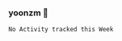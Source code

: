 ### yoonzm 👋

<!--START_SECTION:waka-->
```text
No Activity tracked this Week
```
<!--END_SECTION:waka-->
